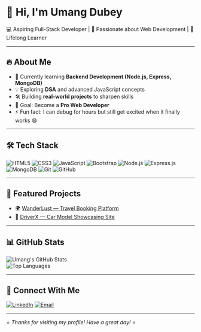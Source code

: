 # 👋 Hi, I'm Umang Dubey  
💻 Aspiring Full-Stack Developer | 🚀 Passionate about Web Development | 🧠 Lifelong Learner  

---

## 🔥 About Me
- 🌱 Currently learning **Backend Development (Node.js, Express, MongoDB)**
- 💡 Exploring **DSA** and advanced JavaScript concepts
- 🛠 Building **real-world projects** to sharpen skills
- 🎯 Goal: Become a **Pro Web Developer**
- ⚡ Fun fact: I can debug for hours but still get excited when it finally works 😄

---

## 🛠 Tech Stack
![HTML5](https://img.shields.io/badge/HTML5-E34F26?logo=html5&logoColor=white)
![CSS3](https://img.shields.io/badge/CSS3-1572B6?logo=css3&logoColor=white)
![JavaScript](https://img.shields.io/badge/JavaScript-F7DF1E?logo=javascript&logoColor=black)
![Bootstrap](https://img.shields.io/badge/Bootstrap-7952B3?logo=bootstrap&logoColor=white)
![Node.js](https://img.shields.io/badge/Node.js-339933?logo=node.js&logoColor=white)
![Express.js](https://img.shields.io/badge/Express.js-000000?logo=express&logoColor=white)
![MongoDB](https://img.shields.io/badge/MongoDB-4EA94B?logo=mongodb&logoColor=white)
![Git](https://img.shields.io/badge/Git-F05032?logo=git&logoColor=white)
![GitHub](https://img.shields.io/badge/GitHub-181717?logo=github&logoColor=white)

---

## 📌 Featured Projects
- 🌍 [WanderLust — Travel Booking Platform](https://github.com/Umangd29/WanderLust---Travel-Booking-Listing-Website)
- 🚗 [DriverX — Car Model Showcasing Site](https://github.com/Umangd29/DriverX)

---

## 📊 GitHub Stats
![Umang's GitHub Stats](https://github-readme-stats.vercel.app/api?username=Umangd29&show_icons=true&theme=radical)  
![Top Languages](https://github-readme-stats.vercel.app/api/top-langs/?username=Umangd29&layout=compact&theme=radical)

---

## 🤝 Connect With Me
[![LinkedIn](https://img.shields.io/badge/LinkedIn-0A66C2?logo=linkedin&logoColor=white)](https://www.linkedin.com/in/umangdubey29)
[![Email](https://img.shields.io/badge/Email-umangdubey1229@gmail.com-red?logo=gmail&logoColor=white)](mailto:umangdubey1229@gmail.com)

---
⭐️ *Thanks for visiting my profile! Have a great day!* ⭐️
